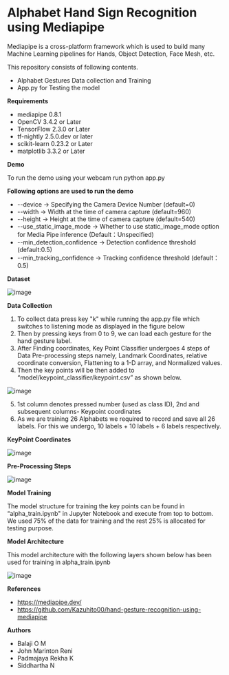 # Alphabet Hand Sign Recognition using Mediapipe

Mediapipe is a cross-platform framework which is used to build many Machine Learning pipelines for Hands, Object Detection, Face Mesh, etc.

This repository consists of following contents.

* Alphabet Gestures Data collection and Training
* App.py for Testing the model

**Requirements**

* mediapipe 0.8.1
* OpenCV 3.4.2 or Later
*	TensorFlow 2.3.0 or Later
*	tf-nightly 2.5.0.dev or later
*	scikit-learn 0.23.2 or Later
*	matplotlib 3.3.2 or Later

**Demo**

To run the demo using your webcam run python app.py 

**Following options are used to run the demo**
*	--device -> Specifying the Camera Device Number (default=0)
*	--width -> Width at the time of camera capture (default=960)
*	--height -> Height at the time of camera capture (default=540)
*	--use_static_image_mode -> Whether to use static_image_mode option for Media Pipe inference (Default：Unspecified)
*	--min_detection_confidence -> Detection confidence threshold (default:0.5)
*	--min_tracking_confidence -> Tracking confidence threshold (default：0.5)

**Dataset**

![image](https://user-images.githubusercontent.com/37393700/114131200-ce5a6a80-991f-11eb-91a8-a8e51afdf2e7.png)

**Data Collection**

1.	To collect data press key "k" while running the app.py file which switches to listening mode as displayed in the figure below
2.	Then by pressing keys from 0 to 9, we can load each gesture for the hand gesture label. 
3.	After Finding coordinates, Key Point Classifier undergoes 4 steps of Data Pre-processing steps namely, Landmark Coordinates, relative coordinate conversion, Flattening to     a 1-D array, and Normalized values.
4.	Then the key points will be then added to “model/keypoint_classifier/keypoint.csv” as shown below. 

![image](https://user-images.githubusercontent.com/37393700/114130490-4e7fd080-991e-11eb-9564-d733649bcaa3.png) 

5.	1st column denotes pressed number (used as class ID), 2nd and subsequent columns- Keypoint coordinates
6.	As we are training 26 Alphabets we required to record and save all 26 labels. For this we undergo, 10 labels + 10 labels + 6 labels respectively.

**KeyPoint Coordinates**

![image](https://user-images.githubusercontent.com/37393700/114130509-56d80b80-991e-11eb-816c-fbc5fe61555b.png)
 
**Pre-Processing Steps**

![image](https://user-images.githubusercontent.com/37393700/114130521-5f304680-991e-11eb-8485-1ffd59f50a5e.png)

**Model Training**

The model structure for training the key points can be found in “alpha_train.ipynb" in Jupyter Notebook and execute from top to bottom. We used 75% of the data for training and the rest 25% is allocated for testing purpose. 

**Model Architecture**

This model architecture with the following layers shown below has been used for training in alpha_train.ipynb

![image](https://user-images.githubusercontent.com/37393700/114130544-6f482600-991e-11eb-98b6-59e113559787.png)
 
**References**

*	https://mediapipe.dev/
*	https://github.com/Kazuhito00/hand-gesture-recognition-using-mediapipe

**Authors**

*	Balaji O M
*	John Marinton Reni
*	Padmajaya Rekha K
*	Siddhartha N
